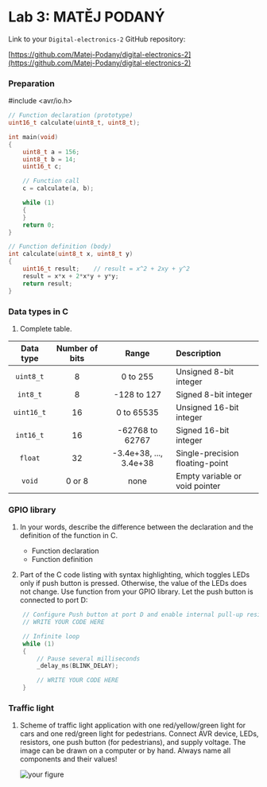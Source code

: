 # Lab 3: MATĚJ PODANÝ

Link to your `Digital-electronics-2` GitHub repository:

   [https://github.com/Matej-Podany/digital-electronics-2](https://github.com/Matej-Podany/digital-electronics-2)

### Preparation

#include <avr/io.h>

```c
// Function declaration (prototype)
uint16_t calculate(uint8_t, uint8_t);

int main(void)
{
    uint8_t a = 156;
    uint8_t b = 14;
    uint16_t c;

    // Function call
    c = calculate(a, b);

    while (1)
    {
    }
    return 0;
}

// Function definition (body)
int calculate(uint8_t x, uint8_t y)
{
    uint16_t result;    // result = x^2 + 2xy + y^2
    result = x*x + 2*x*y + y*y;
    return result;
}
```
### Data types in C

1. Complete table.

| **Data type** | **Number of bits** | **Range** | **Description** |
| :-: | :-: | :-: | :-- | 
| `uint8_t`  | 8 | 0 to 255 | Unsigned 8-bit integer |
| `int8_t`   | 8 | -128 to 127 | Signed 8-bit integer |
| `uint16_t` | 16 | 0 to 65535 | Unsigned 16-bit integer |
| `int16_t`  | 16 | -62768 to 62767 | Signed 16-bit integer |
| `float`    | 32 | -3.4e+38, ..., 3.4e+38 | Single-precision floating-point |
| `void`     | 0 or 8 | none | Empty variable or void pointer |


### GPIO library

1. In your words, describe the difference between the declaration and the definition of the function in C.
   * Function declaration
   * Function definition

2. Part of the C code listing with syntax highlighting, which toggles LEDs only if push button is pressed. Otherwise, the value of the LEDs does not change. Use function from your GPIO library. Let the push button is connected to port D:

```c
    // Configure Push button at port D and enable internal pull-up resistor
    // WRITE YOUR CODE HERE

    // Infinite loop
    while (1)
    {
        // Pause several milliseconds
        _delay_ms(BLINK_DELAY);

        // WRITE YOUR CODE HERE
    }
```


### Traffic light

1. Scheme of traffic light application with one red/yellow/green light for cars and one red/green light for pedestrians. Connect AVR device, LEDs, resistors, one push button (for pedestrians), and supply voltage. The image can be drawn on a computer or by hand. Always name all components and their values!

   ![your figure]()